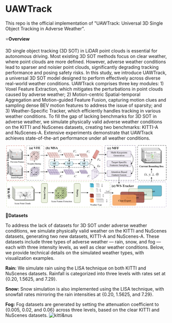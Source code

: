 # UAWTrack

This repo is the official implementation of "UAWTrack: Universal 3D Single Object Tracking in Adverse Weather".


:star:**Overview**


3D single object tracking (3D SOT) in LiDAR point clouds is essential for autonomous driving. Most existing 3D SOT methods focus on clear weather, where point clouds are more defined. However, adverse weather conditions lead to sparser and noisier point clouds, significantly degrading tracking performance and posing safety risks. In this study, we introduce UAWTrack, a universal 3D SOT model designed to perform effectively across diverse real-world weather conditions. UAWTrack comprises three key modules: 1) Voxel Feature Extraction, which mitigates the perturbations in point clouds caused by adverse weather; 2) Motion-centric Spatial-temporal Aggregation and Motion-guided Feature Fusion, capturing motion clues and sampling dense BEV motion features to address the issue of sparsity; and 3) Weather-Specific Tracker, which efficiently handles tracking in various weather conditions. To fill the gap of lacking benchmarks for 3D SOT in adverse weather, we simulate physically valid adverse weather conditions on the KITTI and NuScenes datasets, creating two benchmarks: KITTI-A and NuScenes-A. Extensive experiments demonstrate that UAWTrack achieves state-of-the-art performance under all weather conditions.


![UAWTrack](figures/pipeline.png)


:scroll:**Datasets**


To address the lack of datasets for 3D SOT under adverse weather conditions, we simulate physically valid weather on the KITTI and NuScenes datasets, generating two new datasets, KITTI-A and NuScenes-A. These datasets include three types of adverse weather — rain, snow, and fog — each with three intensity levels, as well as clear weather conditions. Below, we provide technical details on the simulated weather types, with visualization examples.

**Rain:** We simulate rain using the LISA technique on both KITTI and NuScenes datasets. Rainfall is categorized into three levels with rates set at {0.20, 1.5625, and 7.29}.

**Snow:** Snow simulation is also implemented using the LISA technique, with snowfall rates mirroring the rain intensities at {0.20, 1.5625, and 7.29}.

**Fog:** Fog datasets are generated by setting the attenuation coefficient to {0.005, 0.02, and 0.06} across three levels, based on the clear KITTI and NuScenes datasets.
![kitti&nus](figures/dataset.png)
